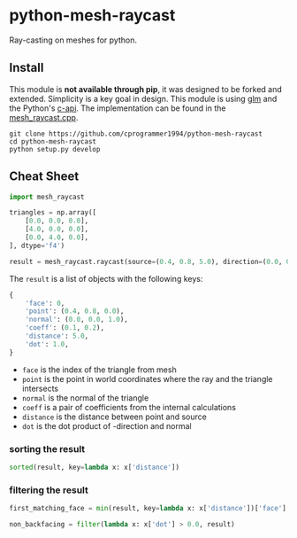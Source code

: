 # python-mesh-raycast

Ray-casting on meshes for python.

## Install

This module is **not available through pip**, it was designed to be forked and extended. Simplicity is a key goal in design. This module is using [glm](https://glm.g-truc.net/) and the Python's [c-api](https://docs.python.org/3/c-api/). The implementation can be found in the [mesh_raycast.cpp](mesh_raycast.cpp).

```
git clone https://github.com/cprogrammer1994/python-mesh-raycast
cd python-mesh-raycast
python setup.py develop
```

## Cheat Sheet

```py
import mesh_raycast

triangles = np.array([
    [0.0, 0.0, 0.0],
    [4.0, 0.0, 0.0],
    [0.0, 4.0, 0.0],
], dtype='f4')

result = mesh_raycast.raycast(source=(0.4, 0.8, 5.0), direction=(0.0, 0.0, -1.0), mesh=triangles)
```

The `result` is a list of objects with the following keys:

```py
{
    'face': 0,
    'point': (0.4, 0.8, 0.0),
    'normal': (0.0, 0.0, 1.0),
    'coeff': (0.1, 0.2),
    'distance': 5.0,
    'dot': 1.0,
}
```

- `face` is the index of the triangle from mesh
- `point` is the point in world coordinates where the ray and the triangle intersects
- `normal` is the normal of the triangle
- `coeff` is a pair of coefficients from the internal calculations
- `distance` is the distance between point and source
- `dot` is the dot product of -direction and normal

### sorting the result

```py
sorted(result, key=lambda x: x['distance'])
```

### filtering the result

```py
first_matching_face = min(result, key=lambda x: x['distance'])['face']
```

```py
non_backfacing = filter(lambda x: x['dot'] > 0.0, result)
```
